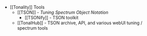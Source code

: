 - [[Tonality]] Tools
	- [[TSON]] - *Tuning Spectrum Object Notation*
		- [[TSONify]] - TSON toolkit
	- [[TonalHub]] - TSON archive, API, and various webUI tuning / spectrum tools